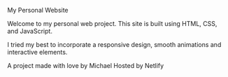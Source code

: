 My Personal Website

Welcome to my personal web project. This site is built using HTML, CSS, and
JavaScript. 

I tried my best to incorporate a responsive design, smooth animations and
interactive elements.

A project made with love by Michael
Hosted by Netlify
